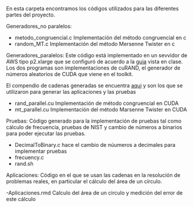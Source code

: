 En esta carpeta encontramos los códigos utilizados para las diferentes partes del proyecto.

Generadores_no paralelos:
- metodo_congruencial.c  Implementación del método congruencial en c
- random_MT.c  Implementación del método Mersenne Twister en c

Generadores_paralelos:
Este código está implementado en un sevvidor de AWS tipo p2.xlarge que se configuró de acuerdo a la [guia](https://github.com/ITAM-DS/analisis-numerico-computo-cientifico/tree/master/C/extensiones_a_C/CUDA/instalacion) vista en clase.
Los dos programas son implementaciones de cuRAND, el generador de números aleatorios de CUDA que viene en el toolkit.

El compendio de cadenas generadas se encuentra [aqui](https://drive.google.com/open?id=160P8Rv0qCESNVFGC8hHb2SAVGL0gzdrmGLv7gWLbAbY) y son los que se utilizaron para generar las aplicaciones y las pruebas

- rand_parallel.cu Implementación de método congruencial en CUDA
- mt_parallel.cu Implementación del método Marsenne Twister en CUDA

Pruebas:
Código generado para la implementación de pruebas tal como cálculo de frecuencia, pruebas de NIST y cambio de números a binarios para poder ejecutar las pruebas.

- DecimalToBinary.c hace el cambio de núumeros a decimales para implementar pruebas
- frecuency.c 
- rand.sh

Aplicaciones:
Código en el que se usan las cadenas en la resolución de problemas reales, en particular el cálculo del área de un círculo.

-Aplicaciones.rmd Calculo del área de un circulo y medición del error de este cálculo

